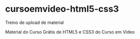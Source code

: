 # cursoemvideo-html5-css3
Treino de upload de material

 Material do Curso Grátis de HTML5 e CSS3 do Curso em Vídeo
